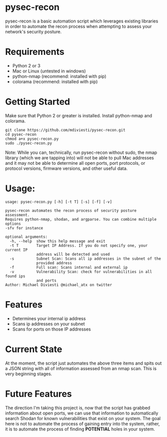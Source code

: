 # pysec-recon
pysec-recon is a basic automation script which leverages existing 
libraries in order to automate the recon process when attempting to 
assess your network's security posture. 

# Requirements
* Python 2 or 3
* Mac or Linux (untested in windows)
* python-nmap (recommend: installed with pip)
* colorama (recommend: installed with pip)

# Getting Started
Make sure that Python 2 or greater is installed.
Install python-nmap and colorama. 

```
git clone https://github.com/mdiviesti/pysec-recon.git
cd pysec-recon
chmod a+x pysec-recon.py
sudo ./pysec-recon.py
```
Note: While you can, technically, run pysec-recon without sudo, 
the nmap library (which we are tapping into) will not be able to 
pull Mac addresses and it may not be able to determine all open 
ports, port protocols, or protocol versions, firmware versions, 
and other useful data.

# Usage: 
```
usage: pysec-recon.py [-h] [-t T] [-s] [-f] [-v]

pysec-recon automates the recon process of security posture assessment.
Requires python-nmap, shodan, and argparse. You can combine multiple options
-sfv for instance

optional arguments:
  -h, --help  show this help message and exit
  -t T        Target IP Address. If you do not specify one, your current IP
              address will be detected and used
  -s          Subnet Scan: Scans all ip addresses in the subnet of the
              provided address
  -f          Full scan: Scans internal and external ip
  -v          Vulnerability Scan: check for vulnerabilities in all found ips
              and ports
Author: Michael Diviesti @michael_atx on twitter
```
# Features
* Determines your internal ip address
* Scans ip addresses on your subnet
* Scans for ports on those IP addresses

# Current State
At the moment, the script just automates the above three items and spits out a JSON string with all of information assessed from an nmap scan.
This is very beginning stages. 

# Future Features
The direction I'm taking this project is, now that the script has grabbed information about open ports, we can use that information to automatically search Shodan for known vulnerabilities that exist on your system.
The goal here is not to automate the process of gaining entry into the system, rather, it is to automate the process of finding **POTENTIAL** holes in your system. 
